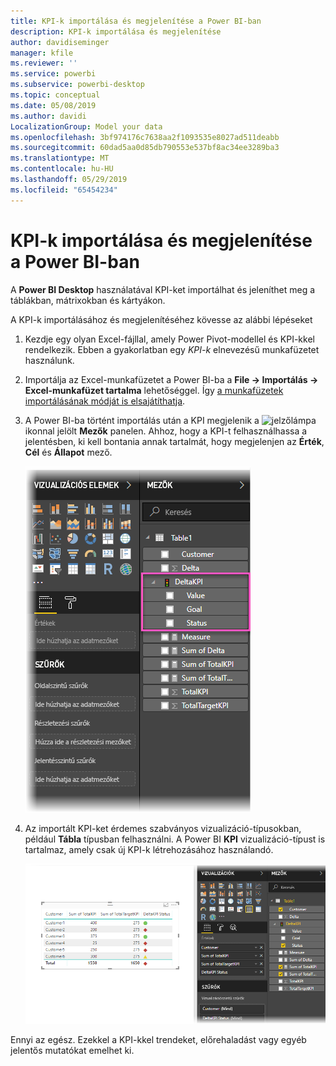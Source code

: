 ```yaml
---
title: KPI-k importálása és megjelenítése a Power BI-ban
description: KPI-k importálása és megjelenítése
author: davidiseminger
manager: kfile
ms.reviewer: ''
ms.service: powerbi
ms.subservice: powerbi-desktop
ms.topic: conceptual
ms.date: 05/08/2019
ms.author: davidi
LocalizationGroup: Model your data
ms.openlocfilehash: 3bf974176c7638aa2f1093535e8027ad511deabb
ms.sourcegitcommit: 60dad5aa0d85db790553e537bf8ac34ee3289ba3
ms.translationtype: MT
ms.contentlocale: hu-HU
ms.lasthandoff: 05/29/2019
ms.locfileid: "65454234"
---
```

# <a name="import-and-display-kpis-in-power-bi"></a>KPI-k importálása és megjelenítése a Power BI-ban
A **Power BI Desktop** használatával KPI-ket importálhat és jeleníthet meg a táblákban, mátrixokban és kártyákon.

A KPI-k importálásához és megjelenítéséhez kövesse az alábbi lépéseket

1. Kezdje egy olyan Excel-fájllal, amely Power Pivot-modellel és KPI-kkel rendelkezik. Ebben a gyakorlatban egy *KPI-k* elnevezésű munkafüzetet használunk.

1. Importálja az Excel-munkafüzetet a Power BI-ba a **File -> Importálás -> Excel-munkafüzet tartalma** lehetőséggel. Így [a munkafüzetek importálásának módját is elsajátíthatja](desktop-import-excel-workbooks.md). 

1. A Power BI-ba történt importálás után a KPI megjelenik a ![jelzőlámpa](media/desktop-import-and-display-kpis/traffic.png) ikonnal jelölt **Mezők** panelen. Ahhoz, hogy a KPI-t felhasználhassa a jelentésben, ki kell bontania annak tartalmát, hogy megjelenjen az **Érték**, **Cél** és **Állapot** mező.

    ![](media/desktop-import-and-display-kpis/desktoppreviewfeatureon2.png)

1. Az importált KPI-ket érdemes szabványos vizualizáció-típusokban, például **Tábla** típusban felhasználni. A Power BI **KPI** vizualizáció-típust is tartalmaz, amely csak új KPI-k létrehozásához használandó.
   
    ![](media/desktop-import-and-display-kpis/desktoppreviewfeatureon3.png)

Ennyi az egész. Ezekkel a KPI-kkel trendeket, előrehaladást vagy egyéb jelentős mutatókat emelhet ki.
